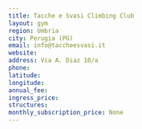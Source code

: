 ```yaml
---
title: Tacche e Svasi Climbing Club
layout: gym
region: Umbria
city: Perugia (PG)
email: info@taccheesvasi.it
website: 
address: Via A. Diaz 10/a
phone: 
latitude: 
longitude: 
annual_fee: 
ingress_price: 
structures: 
monthly_subscription_price: None
---
```


